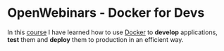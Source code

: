 # OpenWebinars - Docker for Devs

In this [course](https://openwebinars.net/academia/portada/docker/) I have learned how to use [Docker](https://www.docker.com/) to **develop** applications, **test** them and **deploy** them to production in an efficient way.
